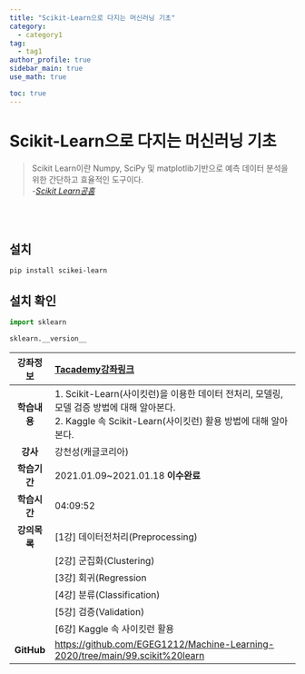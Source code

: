 ```yaml
---
title: "Scikit-Learn으로 다지는 머신러닝 기초"
category:
  - category1
tag:
  - tag1
author_profile: true
sidebar_main: true
use_math: true

toc: true
---
```


# Scikit-Learn으로 다지는 머신러닝 기초

> Scikit Learn이란 Numpy, SciPy 및 matplotlib기반으로 예측 데이터 분석을 위한 간단하고 효율적인 도구이다. <br> -_[Scikit Learn공홈](https://scikit-learn.org/stable/index.html)_

<br><br>

## 설치

`pip install scikei-learn`

## 설치 확인

```python
import sklearn

sklearn.__version__
```

| **강좌정보** | [Tacademy강좌링크](https://tacademy.skplanet.com/live/player/onlineLectureDetail.action)                                                                      |
| :----------: | :------------------------------------------------------------------------------------------------------------------------------------------------------------ |
| **학습내용** | 1. Scikit-Learn(사이킷런)을 이용한 데이터 전처리, 모델링, 모델 검증 방법에 대해 알아본다. <br> 2. Kaggle 속 Scikit-Learn(사이킷런) 활용 방법에 대해 알아본다. |
|   **강사**   | 강천성(캐글코리아)                                                                                                                                            |
| **학습기간** | 2021.01.09~2021.01.18 **이수완료**                                                                                                                            |
| **학습시간** | 04:09:52                                                                                                                                                      |
| **강의목록** | [1강] 데이터전처리(Preprocessing)                                                                                                                             |
|              | [2강] 군집화(Clustering)                                                                                                                                      |
|              | [3강] 회귀(Regression                                                                                                                                         |
|              | [4강] 분류(Classification)                                                                                                                                    |
|              | [5강] 검증(Validation)                                                                                                                                        |
|              | [6강] Kaggle 속 사이킷런 활용                                                                                                                                 |
|  **GitHub**  | <https://github.com/EGEG1212/Machine-Learning-2020/tree/main/99.scikit%20learn>                                                                               |
